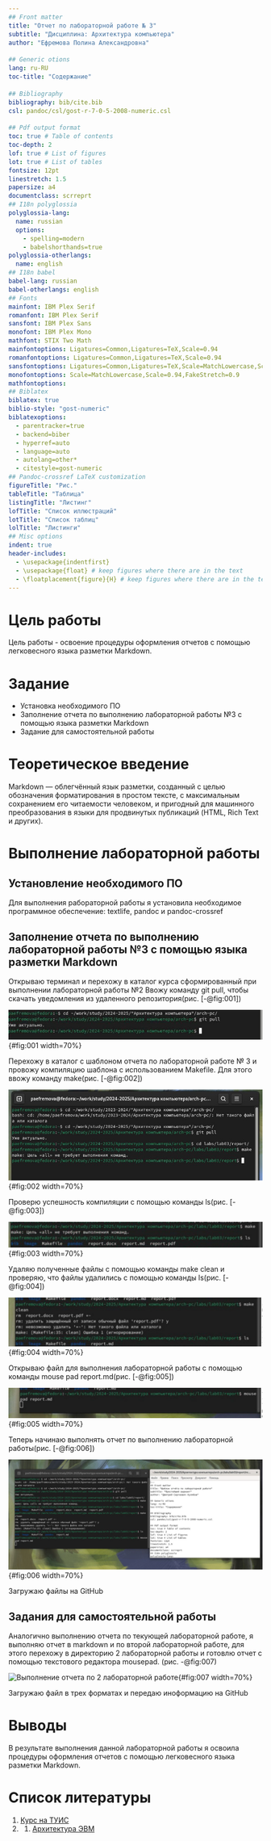 ```yaml
---
## Front matter
title: "Отчет по лабораторной работе № 3"
subtitle: "Дисциплина: Архитектура компьютера"
author: "Ефремова Полина Александровна"

## Generic otions
lang: ru-RU
toc-title: "Содержание"

## Bibliography
bibliography: bib/cite.bib
csl: pandoc/csl/gost-r-7-0-5-2008-numeric.csl

## Pdf output format
toc: true # Table of contents
toc-depth: 2
lof: true # List of figures
lot: true # List of tables
fontsize: 12pt
linestretch: 1.5
papersize: a4
documentclass: scrreprt
## I18n polyglossia
polyglossia-lang:
  name: russian
  options:
	- spelling=modern
	- babelshorthands=true
polyglossia-otherlangs:
  name: english
## I18n babel
babel-lang: russian
babel-otherlangs: english
## Fonts
mainfont: IBM Plex Serif
romanfont: IBM Plex Serif
sansfont: IBM Plex Sans
monofont: IBM Plex Mono
mathfont: STIX Two Math
mainfontoptions: Ligatures=Common,Ligatures=TeX,Scale=0.94
romanfontoptions: Ligatures=Common,Ligatures=TeX,Scale=0.94
sansfontoptions: Ligatures=Common,Ligatures=TeX,Scale=MatchLowercase,Scale=0.94
monofontoptions: Scale=MatchLowercase,Scale=0.94,FakeStretch=0.9
mathfontoptions:
## Biblatex
biblatex: true
biblio-style: "gost-numeric"
biblatexoptions:
  - parentracker=true
  - backend=biber
  - hyperref=auto
  - language=auto
  - autolang=other*
  - citestyle=gost-numeric
## Pandoc-crossref LaTeX customization
figureTitle: "Рис."
tableTitle: "Таблица"
listingTitle: "Листинг"
lofTitle: "Список иллюстраций"
lotTitle: "Список таблиц"
lolTitle: "Листинги"
## Misc options
indent: true
header-includes:
  - \usepackage{indentfirst}
  - \usepackage{float} # keep figures where there are in the text
  - \floatplacement{figure}{H} # keep figures where there are in the text
---
```


# Цель работы

Цель работы - освоение процедуры оформления отчетов с помощью легковесного
языка разметки Markdown.

# Задание

- Установка необходимого ПО
- Заполнение отчета по выполнению лабораторной работы №3 с помощью языка разметки Markdown
- Задание для самостоятельной работы


# Теоретическое введение

Markdown — облегчённый язык разметки, созданный с целью обозначения форматирования в простом тексте, 
с максимальным сохранением его читаемости человеком, и пригодный для машинного преобразования в языки 
для продвинутых публикаций (HTML, Rich Text и других).

# Выполнение лабораторной работы

## Установление необходимого ПО

Для выполнения рабораторной работы я установила необходимое программное обеспечение: textlife, pandoc и 
pandoc-crossref

## Заполнение отчета по выполнению лабораторной работы №3 с помощью языка разметки Markdown

Открываю терминал и перехожу в каталог курса сформированный при выполнении лабораторной работы №2 Ввожу команду git pull, чтобы скачать уведомления из удаленного репозитория(рис. [-@fig:001])

![Скачивание уведомления из удаленного репозитория](image/1.jpg){#fig:001 width=70%}

Перехожу в каталог с шаблоном отчета по лабораторной работе № 3 и провожу компиляцию шаблона с использованием Makefile. 
Для этого ввожу команду make(рис. [-@fig:002])

![Комплияция шаблона](image/2.jpg){#fig:002 width=70%}
 
Проверю успешность компиляции с помощью команды ls(рис. [-@fig:003])

![Проверка](image/3.jpg){#fig:003 width=70%} 

Удаляю полученные файлы с помощью команды make clean и проверяю, что файлы удалились с помощью команды ls(рис. [-@fig:004])

![Удаление файлов](image/4.jpg){#fig:004 width=70%}

Открываю файл для выполнения лабораторной работы с помощью команды mouse pad report.md(рис. [-@fig:005])

![Открытие файла](image/5.jpg){#fig:005 width=70%}

Теперь начинаю выполнять отчет по выполнению лабораторной работы(рис. [-@fig:006])

![Открытие файла](image/6.jpg){#fig:006 width=70%}

Загружаю файлы на GitHub

## Задания для самостоятельной работы

Аналогично выполнению отчета по текующей лабораторной работе, я выполняю отчет в markdown и по второй лабораторной работе, для этого перехожу в директорию 2 лабораторной работы и готовлю отчет с помощью текстового редактора mousepad. (рис. -@fig:007)

![Выполнение отчета по 2 лабораторной работе](image/.7png){#fig:007 width=70%}

Загружаю файл в трех форматах и передаю иноформацию на GitHub
# Выводы

В результате выполнения данной лабораторной работы я освоила процедуры оформления отчетов с помощью легковесного языка разметки Markdown.

# Список литературы

1. [Курс на ТУИС](https://esystem.rudn.ru/course/view.php?id=112)
2. 1. [Архитектура ЭВМ](https://esystem.rudn.ru/pluginfile.php/1584625/mod_resource/content/1/%D0%9B%D0%B0%D0%B1%D0%BE%D1%80%D0%B0%D1%82%D0%BE%D1%80%D0%BD%D0%B0%D1%8F%20%D1%80%D0%B0%D0%B1%D0%BE%D1%82%D0%B0%20%E2%84%964.pdf)
